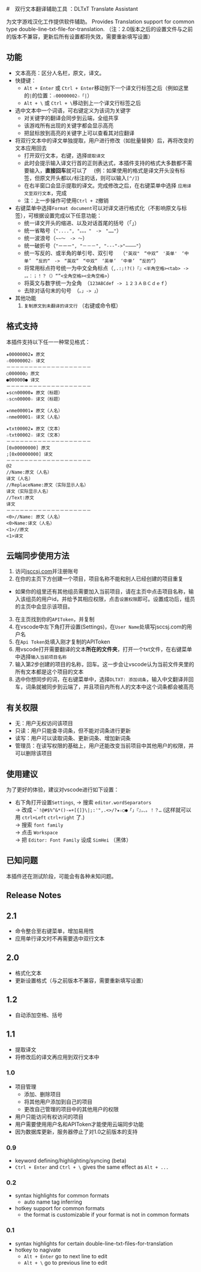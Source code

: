 #　双行文本翻译辅助工具 ：DLTxT Translate Assistant

为文字游戏汉化工作提供软件辅助。
Provides Translation support for common type double-line-txt-file-for-translation.
（注：2.0版本之后的设置文件与之前的版本不兼容，更新后所有设置都将失效，需要重新填写设置）

## 功能
- 文本高亮：区分人名栏，原文，译文。
- 快捷键：
  - `Alt + Enter` 或 `Ctrl + Enter`移动到下一个译文行标签之后（例如这里的`|`的位置：`☆00000002☆「|`）
  - `Alt + \` 或 `Ctrl + \`移动到上一个译文行标签之后
- 选中文本中一个词语，可右键定义为该词为关键字
  - 对关键字的翻译会同步到云端，全组共享
  - 该游戏所有出现的关键字都会显示高亮
  - 把鼠标放到高亮的关键字上可以查看其对应翻译
- 将双行文本中的译文单独提取，用户进行修改（如批量替换）后，再将改变的文本应用回去
  - 打开双行文本，右键，选择`提取译文`
  - 此时会提示输入译文行首的正则表达式，本插件支持的格式大多数都不需要输入，**直接回车**就可以了
  　(例：如果使用的格式是译文开头没有标签，但原文开头都以`/`标注的话，则可以输入`[^/]`)
  - 在右半窗口会显示提取的译文。完成修改之后，在右键菜单中选择 `应用译文至双行文本`，完成
  - 注：上一步操作可使用`Ctrl + Z`撤销
- 右键菜单中选择`Format document`可以对译文进行格式化（不影响原文与标签），可根据设置完成以下任意功能：
  - 统一译文开头的缩进、以及对话首尾的括号（「」）
  - 统一省略号（`"....", "。。。"　->　"……"`）
  - 统一波浪号（`~∼〜　-> ～`）
  - 统一破折号（`"ーーー", "－－－", "---"->"————"`）
  - 统一写反的、或半角的单引号、双引号　
  （`"英双"　“中双”　'英单'　‘中单’　”反的“　->　“英双”　“中双”　‘英单’　‘中单’　“反的”`）
  - 将常用标点符号统一为中文全角标点（`,.:;!?()『』<半角空格><tab> -> ，。：；！？（）“”<全角空格><全角空格>`）
  - 将英文与数字统一为全角　（`123ABCdef -> １２３ＡＢＣｄｅｆ`）
  - 去除对话句末的句号　（`。」-> 」`）
- 其他功能
  1. `复制原文到未翻译的译文行` （右键或命令框）

## 格式支持
本插件支持以下任一一种常见格式：
```
★00000002★ 原文
☆00000002☆ 译文
－－－－－－－－－－－－－－－－－－－
○000000○ 原文
●000000● 译文
－－－－－－－－－－－－－－－－－－－
★scn00000★ 原文（标题）
☆scn00000☆ 译文（标题）

★nme00001★ 原文（人名）
☆nme00001☆ 译文（人名）

★txt00002★ 原文（文本）
☆txt00002☆ 译文（文本）
－－－－－－－－－－－－－－－－－－－
[0x00000000] 原文
;[0x00000000] 译文
－－－－－－－－－－－－－－－－－－－
@2
//Name:原文（人名）
译文（人名）
//ReplaceName:原文（实际显示人名）
译文（实际显示人名）
//Text:原文
译文
－－－－－－－－－－－－－－－－－－－
<0>//Name: 原文（人名）
<0>Name:译文（人名）
<1>//原文
<1>译文
```
## 云端同步使用方法
1. 访问[jsccsj.com](https://jsccsj.com)并注册账号
2. 在你的主页下方创建一个项目，项目名称不能和别人已经创建的项目重复
  - 如果你的组里还有其他组员需要加入当前项目，请在主页中点击项目名称，输入该组员的用户id，并给予其相应权限，点击`设置权限`即可。设置成功后，组员的主页中会显示该项目。
3. 在主页找到你的`APIToken`，并复制
4. 在vscode中左下角打开设置(Settings)，在`User Name`处填写jsccsj.com的用户名
5. 在`Api Token`处填入刚才复制的APIToken
6. 用vscode打开需要翻译的文本**所在的文件夹**，打开一个txt文件，在右键菜单中选择`输入当前项目名称`
7. 输入第2步创建的项目的名称，回车。这一步会让vscode认为当前文件夹里的所有文本都是这个项目的文本
8. 选中你想同步的词，在右键菜单中，选择`DLTXT: 添加词条`，输入中文翻译并回车，词条就被同步到云端了，并且项目内所有人的文本中这个词条都会被高亮


## 有关权限
- 无：用户无权访问该项目
- 只读：用户只能查寻词条，但不能对词条进行更新
- 读写：用户可以读取词条、更新词条、增加新词条
- 管理员：在读写权限的基础上，用户还能改变当前项目中其他用户的权限，并可以删除该项目

## 使用建议
为了更好的体验，建议对vscode进行如下设置：
- 右下角打开设置`Settings`,
  -> 搜索 `editor.wordSeparators` <br>
  -> 改成 ``~`!@#$%^&*()-=+[{]}\|;:'",.<>/?★☆○●「」『』，、。！？…`` (这样就可以用 `ctrl+Left` `ctrl+right` 了.) <br>
  -> 搜索 `font family` <br>
  -> 点击 `Workspace` <br>
  -> 把 `Editor: Font Family` 设成  `SimHei` （黑体） <br>

## 已知问题
本插件还在测试阶段，可能会有各种未知问题。

## Release Notes

## 2.1
- 命令整合至右键菜单，增加易用性
- 应用单行译文时不再需要选中双行文本

## 2.0
- 格式化文本
- 更新设置格式（与之前版本不兼容，需要重新填写设置）

## 1.2
- 自动添加空格、括号

## 1.1
- 提取译文
- 将修改后的译文再应用到双行文本中

### 1.0
- 项目管理
  - 添加、删除项目
  - 将其他用户添加到自己的项目
  - 更改自己管理的项目中的其他用户的权限
- 用户只能访问有权访问的项目
- 用户需要使用用户名和APIToken才能使用云端同步功能
- 因为数据库更新，服务器停止了对1.0之前版本的支持

### 0.9
- keyword defining/highlighting/syncing (beta)
- `Ctrl + Enter` and `Ctrl + \` gives the same effect as `Alt + ...`

### 0.2
- syntax highlights for common formats
  - auto name tag inferring
- hotkey support for common formats
  - the format is customizable if your format is not in common formats


### 0.1
- syntax highlights for certain double-line-txt-files-for-translation
- hotkey to nagivate 
  - `Alt + Enter` go to next line to edit
  - `Alt + \` go to previous line to edit
